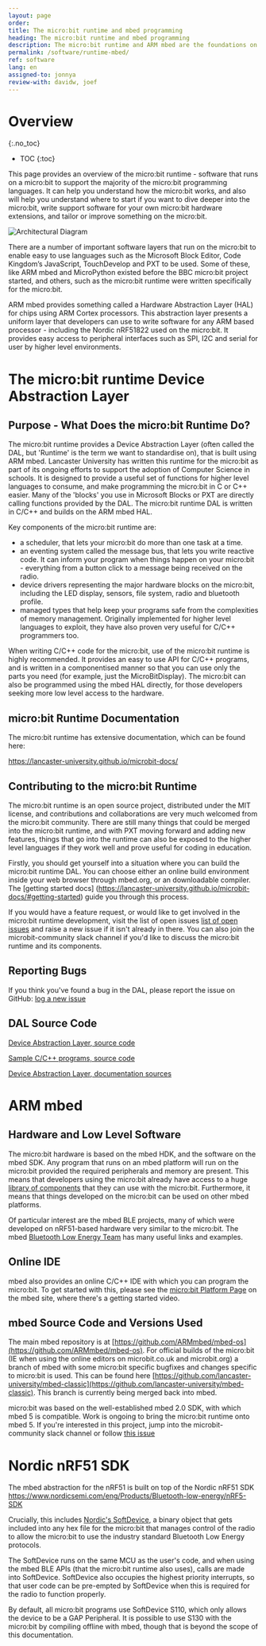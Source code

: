 ```yaml
---
layout: page
order:
title: The micro:bit runtime and mbed programming
heading: The micro:bit runtime and mbed programming
description: The micro:bit runtime and ARM mbed are the foundations on which much the rest of the micro:bit software world are built. This page helps you get started developing with these low level C/C++ tools for the micro:bit
permalink: /software/runtime-mbed/
ref: software
lang: en
assigned-to: jonnya
review-with: davidw, joef
---
```



# Overview
{:.no_toc}

* TOC
{:toc}

This page provides an overview of the micro:bit runtime - software that runs on a micro:bit to support the majority of the micro:bit programming languages. It can help you understand how the micro:bit works, and also will help you understand where to start if you want to dive deeper into the micro:bit, write support software for your own micro:bit hardware extensions, and tailor or improve something on the micro:bit.

![Architectural Diagram](/docs/software/assets/dal-4032c.png)

There are a number of important software layers that run on the micro:bit to enable easy to use languages such as the Microsoft Block Editor, Code Kingdom’s JavaScript, TouchDevelop and PXT to be used. Some of these, like ARM mbed and MicroPython existed before the BBC micro:bit project started, and others, such as the micro:bit runtime were written specifically for the micro:bit.

ARM mbed provides something called a Hardware Abstraction Layer (HAL) for chips using ARM Cortex processors. This abstraction layer presents a uniform layer that developers can use to write software for any ARM based processor - including the Nordic nRF51822 used on the micro:bit. It provides easy access to peripheral interfaces such as SPI, I2C and serial for user by higher level environments.

# The micro:bit runtime Device Abstraction Layer

## Purpose - What Does the micro:bit Runtime Do?

The micro:bit runtime provides a Device Abstraction Layer (often called the DAL, but 'Runtime' is the term we want to standardise on), that is built using ARM mbed. Lancaster University has written this runtime for the micro:bit as part of its ongoing efforts to support the adoption of Computer Science in schools. It is designed to provide a useful set of functions for higher level languages to consume, and make programming the micro:bit in C or C++ easier. Many of the 'blocks' you use in Microsoft Blocks or PXT are directly calling functions provided by the DAL. The micro:bit runtime DAL is written in C/C++ and builds on the ARM mbed HAL.

Key components of the micro:bit runtime are:

* a scheduler, that lets your micro:bit do more than one task at a time.
* an eventing system called the message bus, that lets you write reactive code. It can inform your program when things happen on your micro:bit - everything from a button click to a message being received on the radio.
* device drivers representing the major hardware blocks on the micro:bit, including the LED display, sensors, file system, radio and bluetooth profile.
* managed types that help keep your programs safe from the complexities of memory management. Originally implemented for higher level languages to exploit, they have also proven very useful for C/C++ programmers too.

When writing C/C++ code for the micro:bit, use of the micro:bit runtime is highly recommended. It provides an easy to use API for C/C++ programs, and is written in a componentised manner so that you can use only the parts you need (for example, just the MicroBitDisplay). The micro:bit can also be programmed using the mbed HAL directly, for those developers seeking more low level access to the hardware.

## micro:bit Runtime Documentation

The micro:bit runtime has extensive documentation, which can be found here:

https://lancaster-university.github.io/microbit-docs/

## Contributing to the micro:bit Runtime

The micro:bit runtime is an open source project, distributed under the MIT license, and contributions and collaborations are very much welcomed from the micro:bit community. There are still many things that could be merged into the micro:bit runtime, and with PXT moving forward and adding new features, things that go into the runtime can also be exposed to the higher level languages if they work well and prove useful for coding in education.

Firstly, you should get yourself into a situation where you can build the micro:bit runtime DAL. You can choose either an online build environment inside your web browser through mbed.org, or an downloadable compiler. The [getting started docs] (https://lancaster-university.github.io/microbit-docs/#getting-started) guide you through this process.

If you would have a feature request, or would like to get involved in the micro:bit runtime development, visit the list of open issues [list of open issues](https://github.com/lancaster-university/microbit-dal/issues) and raise a new issue if it isn't already in there. You can also join the microbit-community slack channel if you'd like to discuss the micro:bit runtime and its components.

## Reporting Bugs

If you think you've found a bug in the DAL, please report the issue on GitHub: [log a new issue](https://github.com/lancaster-university/microbit-dal/issues/new)

## DAL Source Code

[Device Abstraction Layer, source code](https://github.com/lancaster-university/microbit-dal)

[Sample C/C++ programs, source code](https://github.com/lancaster-university/microbit-samples)

[Device Abstraction Layer, documentation sources](https://github.com/lancaster-university/microbit-docs)

# ARM mbed

## Hardware and Low Level Software

The micro:bit hardware is based on the mbed HDK, and the software on the mbed SDK. Any program that runs on an mbed platform will run on the micro:bit provided the required peripherals and memory are present. This means that developers using the micro:bit already have access to a huge [library of components](https://developer.mbed.org/components/) that they can use with the micro:bit. Furthermore, it means that things developed on the micro:bit can be used on other mbed platforms.

Of particular interest are the mbed BLE projects, many of which were developed on nRF51-based hardware very similar to the micro:bit. The mbed [Bluetooth Low Energy Team](https://developer.mbed.org/teams/Bluetooth-Low-Energy/) has many useful links and examples.

## Online IDE

mbed also provides an online C/C++ IDE with which you can program the micro:bit. To get started with this, please see the [micro:bit Platform Page](http://developer.mbed.org/platforms/Microbit) on the mbed site, where there's a getting started video.

## mbed Source Code and Versions Used

The main mbed repository is at [https://github.com/ARMmbed/mbed-os](https://github.com/ARMmbed/mbed-os). For official builds of the micro:bit (IE when using the online editors on microbit.co.uk and microbit.org) a branch of mbed with some micro:bit specific bugfixes and changes specific to micro:bit is used. This can be found here [https://github.com/lancaster-university/mbed-classic](https://github.com/lancaster-university/mbed-classic). This branch is currently being merged back into mbed.

micro:bit was based on the well-established mbed 2.0 SDK, with which mbed 5 is compatible. Work is ongoing to bring the micro:bit runtime onto mbed 5. If you're interested in this project, jump into the microbit-community slack channel or follow [this issue](https://github.com/lancaster-university/microbit-dal/issues/224)

# Nordic nRF51 SDK

The mbed abstraction for the nRF51 is built on top of the Nordic nRF51 SDK
https://www.nordicsemi.com/eng/Products/Bluetooth-low-energy/nRF5-SDK

Crucially, this includes [Nordic's SoftDevice](https://devzone.nordicsemi.com/documentation/nrf51/4.2.0/html/group__nrf518__lib__ble__s110__intro.html), a binary object that gets included into any hex file for the micro:bit that manages control of the radio to allow the micro:bit to use the industry standard Bluetooth Low Energy protocols.

The SoftDevice runs on the same MCU as the user's code, and when using the mbed BLE APIs (that the micro:bit runtime also uses), calls are made into SoftDevice. SoftDevice also occupies the highest priority interrupts, so that user code can be pre-empted by SoftDevice when this is required for the radio to function properly.

By default, all micro:bit programs use SoftDevice S110, which only allows the device to be a GAP Peripheral. It is possible to use S130 with the micro:bit by compiling offline with mbed, though that is beyond the scope of this documentation.
